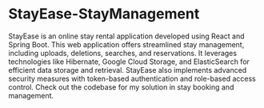 # StayEase-StayManagement
StayEase is an online stay rental application developed using React and Spring Boot. This web application offers streamlined stay management, including uploads, deletions, searches, and reservations. It leverages technologies like Hibernate, Google Cloud Storage, and ElasticSearch for efficient data storage and retrieval. StayEase also implements advanced security measures with token-based authentication and role-based access control. Check out the codebase for my solution in stay booking and management.
